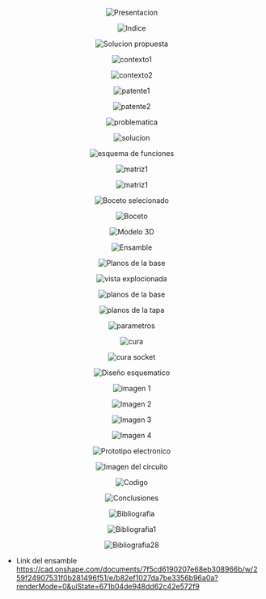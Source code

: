  <p align="center">
  <img src="https://github.com/Arbandu/Fundbio/blob/f7bf55b393951f2d37457765e588534dc65d0cd9/Imagenes/Presentacion.png" alt="Presentacion">
</p>  

 <p align="center">
  <img src="https://github.com/Arbandu/Fundbio/blob/c4ab7309298628b1fd9f7b3699f105d812f7d14e/Imagenes/Indice.png" alt="Indice">
</p>  

 <p align="center">
  <img src="https://github.com/Arbandu/Fundbio/blob/41d602e06e5343dab5e5f782104a007a90030e1e/Imagenes/1%20Solucion%20propuesta.png" alt="Solucion propuesta">
</p>  

 <p align="center">
  <img src="https://github.com/Arbandu/Fundbio/blob/1debdf7a62c1867df3282a399cfa4e1be1a74d53/Imagenes/contexto1.png" alt="contexto1">
</p>  
 <p align="center">
  <img src="https://github.com/Arbandu/Fundbio/blob/3a23ef658078048282c19a03eda6dc07d63b013a/Imagenes/contexto%202.png" alt="contexto2">
</p>  
 <p align="center">
  <img src="https://github.com/Arbandu/Fundbio/blob/3cb745badcf81d43681a615326a90c8f342b5942/Imagenes/patentes1.png" alt="patente1">
</p>  
 <p align="center">
  <img src="https://github.com/Arbandu/Fundbio/blob/5c187ca8d754298c1ad79c91593d129fd28dd9dc/Imagenes/patentes2.png" alt="patente2">
</p>  

<p align="center">
  <img src="https://github.com/Arbandu/Fundbio/blob/c93557fec7ac52eeeab40eef0b45dc31eb59b881/Imagenes/problematica.png" alt="problematica">
</p>  
<p align="center">
  <img src="https://github.com/Arbandu/Fundbio/blob/3671ff76d61bf84c298c6312dde5ef60b1fc76ad/Imagenes/9.png" alt="solucion">
</p>  

<p align="center">
  <img src="https://github.com/Arbandu/Fundbio/blob/9a021b2ce2aa82763b01c111ecc7b249049ef80b/Imagenes/2%20Esquema%20de%20funciones.png" alt="esquema de funciones">
</p>  

<p align="center">
  <img src="https://github.com/Arbandu/Fundbio/blob/3b5ceec8e545f37afee65bf534256ffa3b746068/Imagenes/11.png" alt="matriz1">
</p>  
<p align="center">
  <img src="https://github.com/Arbandu/Fundbio/blob/3b5ceec8e545f37afee65bf534256ffa3b746068/Imagenes/11.png" alt="matriz1">
</p>  


 <p align="center">
  <img src="https://github.com/Arbandu/Fundbio/blob/675f2a84322cadb198a0edd1b8e996d002ee6b20/Imagenes/3%20Boceto.png" alt="Boceto selecionado">
</p>  

<p align="center">
  <img src="https://github.com/Arbandu/Fundbio/blob/74271249ef2be12f3ae357d62bf327e2cb131ac1/Imagenes/14.png" alt="Boceto">
</p>  

 <p align="center">
  <img src="https://github.com/Arbandu/Fundbio/blob/e13daf6a9e9c63a7b676ffa6e66fb167de2c9dce/Imagenes/4%20Modelo%203D.png" alt="Modelo 3D">
</p>  

 <p align="center">
  <img src="https://github.com/Arbandu/Fundbio/blob/ac8098e5508d18a7b0ab964b36b1a53bfab724a1/Imagenes/15.png" alt="Ensamble">
</p>  

 <p align="center">
  <img src="https://github.com/Arbandu/Fundbio/blob/ab072538b5e00607a5894a7aff194d3e6d6f68b3/Imagenes/16.png" alt="Planos de la base">
</p>  

 <p align="center">
  <img src="https://github.com/Arbandu/Fundbio/blob/fbc389ebbef23c4668ecb9bd18bb56e54f8193f0/Imagenes/vista%20expl.png" alt="vista explocionada">
</p>  

 <p align="center">
  <img src="https://github.com/Arbandu/Fundbio/blob/75d61e4036bd087a492fd86ad1e2f51c41d4de9e/Imagenes/planos%20de%20la%20base.png" alt="planos de la base">
</p>  

 <p align="center">
  <img src="https://github.com/Arbandu/Fundbio/blob/a0fec41d70ccb68993dc328611c2b15c995eed98/Imagenes/planos%20de%20la%20tapa.png" alt="planos de la tapa">
</p>  
 <p align="center">
  <img src="https://github.com/Arbandu/Fundbio/blob/7524c9728a1baa9a6ee1e1d8f0e2de8dbd8cba6e/Imagenes/parametros%20de%20impresion.png" alt="parametros">
</p>  
 <p align="center">
  <img src="https://github.com/Arbandu/Fundbio/blob/6529d27baab7ff97b833101398f526e70f494779/Imagenes/cura%20.png" alt="cura">
</p>  
 <p align="center">
  <img src="https://github.com/Arbandu/Fundbio/blob/6f34f6622745acc63c24639bba4f6d95db67c65f/Imagenes/cura%20socket.png" alt="cura socket">
</p>  
 <p align="center">
  <img src="https://github.com/Arbandu/Fundbio/blob/c054fa9892d8ce54dd14e707f1d6d81a75d1ebd7/Imagenes/5%20Dise%C3%B1o%20esquematico.png" alt="Diseño esquematico">
</p>  

<p align="center">
  <img src="https://github.com/Arbandu/Fundbio/blob/397d67b18023379cd76ec173b3f34fb146b17a3c/Imagenes/24.png" alt="imagen 1">
</p>  
<p align="center">
  <img src="https://github.com/Arbandu/Fundbio/blob/5c335e4c26a2644379e2e7a59b3d423886ece4b4/Imagenes/25.png" alt="Imagen 2">
</p>  
<p align="center">
  <img src="https://github.com/Arbandu/Fundbio/blob/5393fc22f057c7675e6478f175adfc0c623c153e/Imagenes/26.png" alt="Imagen 3">
</p>  
<p align="center">
  <img src="https://github.com/Arbandu/Fundbio/blob/dfc871760e7ec1e2e679872d7f239bd03113eec4/Imagenes/27.png" alt="Imagen 4">
</p>  

 <p align="center">
  <img src="https://github.com/Arbandu/Fundbio/blob/88f18cd2f7b929573bdae4b0167aa63002c440ea/Imagenes/6%20Prototipo%20electronico.png" alt="Prototipo electronico">
</p>  

<p align="center">
  <img src="https://github.com/Arbandu/Fundbio/blob/72645686b9b560a01d1ba623a07069d945ead6dc/Imagenes/29.png" alt="Imagen del circuito">
</p>  

<p align="center">
  <img src="https://github.com/Arbandu/Fundbio/blob/a4e71cc81fa24e550bd4f306203ff40ed14597ff/Imagenes/codigo.png" alt="Codigo">
</p>  

 <p align="center">
  <img src="https://github.com/Arbandu/Fundbio/blob/4d6c0e7d8423effc01cf7f6c6c615dc77ccec825/Imagenes/7%20Conclusiones.png" alt="Conclusiones">
</p>  

<p align="center">
  <img src="https://github.com/Arbandu/Fundbio/blob/8865545e5190fd6a5c635f16f1ef05c3e6843e1b/Imagenes/8%20Bibliografia.png" alt="Bibliografia">
</p>  
<p align="center">
  <img src="https://github.com/Arbandu/Fundbio/blob/f7025899853f01eb64f3925d175876a3a0e8f994/Imagenes/referencias1.png" alt="Bibliografia1">
</p>
<p align="center">
  <img src="https://github.com/Arbandu/Fundbio/blob/26d4800c337cc8f05bcb9f94388358b87ed6badd/Imagenes/referencias2.png" alt="Bibliografia28">
</p>  


- Link del ensamble
https://cad.onshape.com/documents/7f5cd6190207e68eb308966b/w/259f24907531f0b281496f51/e/b82ef1027da7be3356b96a0a?renderMode=0&uiState=671b04de948dd62c42e572f9
